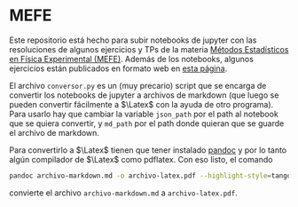 # MEFE

Este repositorio está hecho para subir notebooks de jupyter con las resoluciones de algunos ejercicios y TPs de la materia [Métodos Estadísticos en Física Experimental (MEFE)](http://materias.df.uba.ar/meefea2023c1/). Además de los notebooks, algunos ejercicios están publicados en formato web en [esta página](https://tdinapoli.github.io/).

El archivo ```conversor.py``` es un (muy precario) script que se encarga de convertir los notebooks de jupyter a archivos de markdown (que luego se pueden convertir fácilmente a $\Latex$ con la ayuda de otro programa). Para usarlo hay que cambiar la variable ```json_path``` por el path al notebook que se quiera convertir, y ```md_path``` por el path donde quieran que se guarde el archivo de markdown.

Para convertirlo a $\Latex$ tienen que tener instalado [pandoc](https://pandoc.org/) y por lo tanto algún compilador de $\Latex$ como pdflatex. Con eso listo, el comando

```bash
pandoc archivo-markdown.md -o archivo-latex.pdf --highlight-style=tango -V colorlinks=true
```

convierte el archivo ```archivo-markdown.md``` a ```archivo-latex.pdf```.

